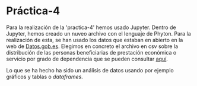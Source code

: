 # Práctica-4

Para la realización de la 'practica-4' hemos usado Jupyter. Dentro de Jupyter, hemos creado un nuveo archivo con el lenguaje de Phyton. Para la realización de esta, se han usado los datos que estaban en abierto en la web de [Datos.gob.es](https://datos.gob.es/es). Elegimos en concreto el archivo en csv sobre la distribución de las personas beneficiarias de prestación económica o servicio por grado de dependencia que se pueden consultar [aquí](https://datos.gob.es/es/catalogo/a09002970-distribucion-de-las-personas-beneficiarias-de-prestacion-economica-o-servicio-por-grado-de-dependencia). 

Lo que se ha hecho ha sido un análisis de datos usando por ejemplo gráficos y tablas o _dataframes_.
